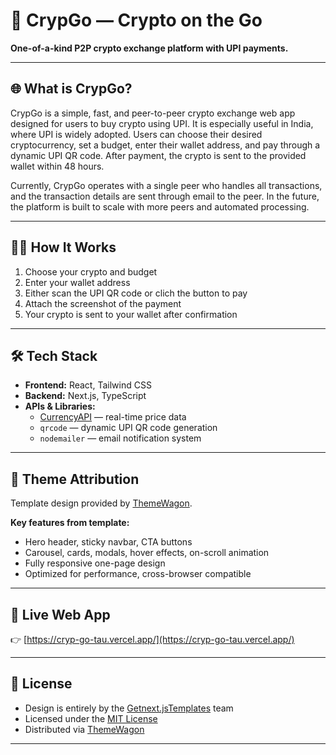 # 🚀 CrypGo — Crypto on the Go

**One-of-a-kind P2P crypto exchange platform with UPI payments.**

---

## 🌐 What is CrypGo?
CrypGo is a simple, fast, and peer-to-peer crypto exchange web app designed for users to buy crypto using UPI. It is especially useful in India, where UPI is widely adopted. Users can choose their desired cryptocurrency, set a budget, enter their wallet address, and pay through a dynamic UPI QR code. After payment, the crypto is sent to the provided wallet within 48 hours.

Currently, CrypGo operates with a single peer who handles all transactions, and the transaction details are sent through email to the peer. In the future, the platform is built to scale with more peers and automated processing.

---

## 👨‍💻 How It Works
1. Choose your crypto and budget
2. Enter your wallet address
3. Either scan the UPI QR code or clich the button to pay
4. Attach the screenshot of the payment
5. Your crypto is sent to your wallet after confirmation

---

## 🛠️ Tech Stack
- **Frontend:** React, Tailwind CSS
- **Backend:** Next.js, TypeScript
- **APIs & Libraries:**
  - [CurrencyAPI](https://currencyapi.com/) — real-time price data
  - `qrcode` — dynamic UPI QR code generation
  - `nodemailer` — email notification system
---

## 🎨 Theme Attribution
Template design provided by [ThemeWagon](https://themewagon.com/themes/crypgo/).

**Key features from template:**
- Hero header, sticky navbar, CTA buttons
- Carousel, cards, modals, hover effects, on-scroll animation
- Fully responsive one-page design
- Optimized for performance, cross-browser compatible

---

## 🔗 Live Web App
👉 [https://cryp-go-tau.vercel.app/](https://cryp-go-tau.vercel.app/)

---

## 📝 License
- Design is entirely by the [Getnext.jsTemplates](https://getnextjstemplates.com) team
- Licensed under the [MIT License](https://opensource.org/licenses/MIT)
- Distributed via [ThemeWagon](https://themewagon.com)

---
